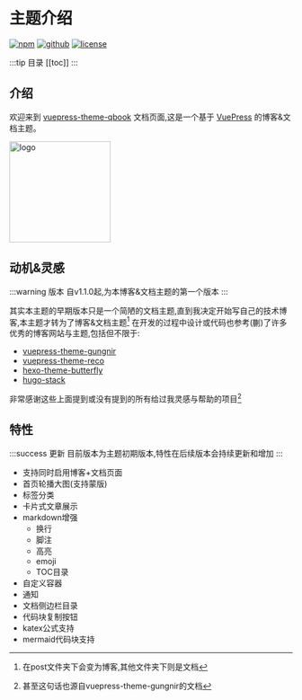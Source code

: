 
# 主题介绍
<a href="https://www.npmjs.com/package/vuepress-theme-qbook" target="_blank"><img src="https://img.shields.io/npm/v/vuepress-theme-qbook.svg?style=flat-square&amp;logo=npm" alt="npm" style="display: inline; margin: 0px;"></a> <a href="https://github.com/open17/vuepress-theme-qbook/tree/v0" target="_blank"><img src="https://img.shields.io/badge/GitHub-Qbook-26A2FF?style=flat-square&amp;logo=github" alt="github" style="display: inline; margin: 0px;"></a> <a href="https://github.com/open17/vuepress-theme-qbook/blob/v0/LICENSE" target="_blank"><img src="https://img.shields.io/badge/License-Apache_2.0-green?style=flat-square" alt="license" style="display: inline; margin: 0px;"></a>

:::tip 目录
[[toc]]
:::

## 介绍
欢迎来到 [vuepress-theme-qbook](https://github.com/open17/vuepress-theme-qbook) 文档页面,这是一个基于 [VuePress](https://vuepress.vuejs.org/)  的博客&文档主题。

<img width="180" src="/logo.png" alt="logo">


## 动机&灵感
:::warning 版本
自v1.1.0起,为本博客&文档主题的第一个版本
:::

其实本主题的早期版本只是一个简陋的文档主题,直到我决定开始写自己的技术博客,本主题才转为了博客&文档主题[^1]
在开发的过程中设计或代码也参考(蒯)了许多优秀的博客网站与主题,包括但不限于: 
- [vuepress-theme-gungnir](https://github.com/Renovamen/vuepress-theme-gungnir/tree/v0)
- [vuepress-theme-reco](https://github.com/vuepress-reco/vuepress-theme-reco-1.x)
- [hexo-theme-butterfly](https://github.com/jerryc127/hexo-theme-butterfly)
- [hugo-stack](https://stack.jimmycai.com/)

非常感谢这些上面提到或没有提到的所有给过我灵感与帮助的项目[^2]

## 特性
:::success 更新
目前版本为主题初期版本,特性在后续版本会持续更新和增加
:::
- 支持同时启用博客+文档页面
- 首页轮播大图(支持蒙版)
- 标签分类
- 卡片式文章展示
- markdown增强
  - 换行
  - 脚注
  - 高亮
  - emoji
  - TOC目录
- 自定义容器
- 通知
- 文档侧边栏目录
- 代码块复制按钮
- katex公式支持
- mermaid代码块支持





[^1]: 在post文件夹下会变为博客,其他文件夹下则是文档

[^2]: 甚至这句话也源自vuepress-theme-gungnir的文档